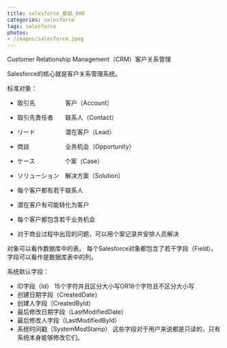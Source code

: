 ```yaml
---
title: salesforce_基础_000
categories: salesforce
tags: salesforce
photos:
- /images/salesforce.jpeg
---
```





Customer Relationship Management（CRM）客户关系管理

Salesforce的核心就是客户关系管理系统。

标准对象：
- 取引先　　　　　客户（Account）
- 取引先責任者　　联系人（Contact）
- リード　　　　　潜在客户（Lead）
- 商談　　　　　　业务机会（Opportunity）

- ケース　　　　　个案（Case）
- ソリューション　解决方案（Solution）

- 每个客户都有若干联系人
- 潜在客户有可能转化为客户
- 每个客户都包含若干业务机会
- 对于商业过程中出现的问题，可以用个案记录并安排人员解决

对象可以看作数据库中的表。
每个Salesforce对象都包含了若干字段（Field）。字段可以看作是数据库表中的列。

系统默认字段：

- ID字段（Id）   15个字符并且区分大小写OR18个字符且不区分大小写
- 创建日期字段（CreatedDate）
- 创建人字段（CreatedById）
- 最后修改日期字段（LastModifiedDate）
- 最后修改人字段（LastModifiedById）
- 系统时间戳（SystemModStamp） 这些字段对于用户来说都是只读的，只有系统本身能够修改它们。